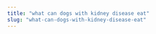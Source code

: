 ```yaml
---
title: "what can dogs with kidney disease eat"
slug: "what-can-dogs-with-kidney-disease-eat"
---
```


